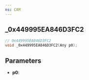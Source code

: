 ```yaml
---
ns: CAM
---
```

## _0x449995EA846D3FC2

```c
// 0x449995EA846D3FC2
void _0x449995EA846D3FC2(Any p0);
```

## Parameters
* **p0**:
